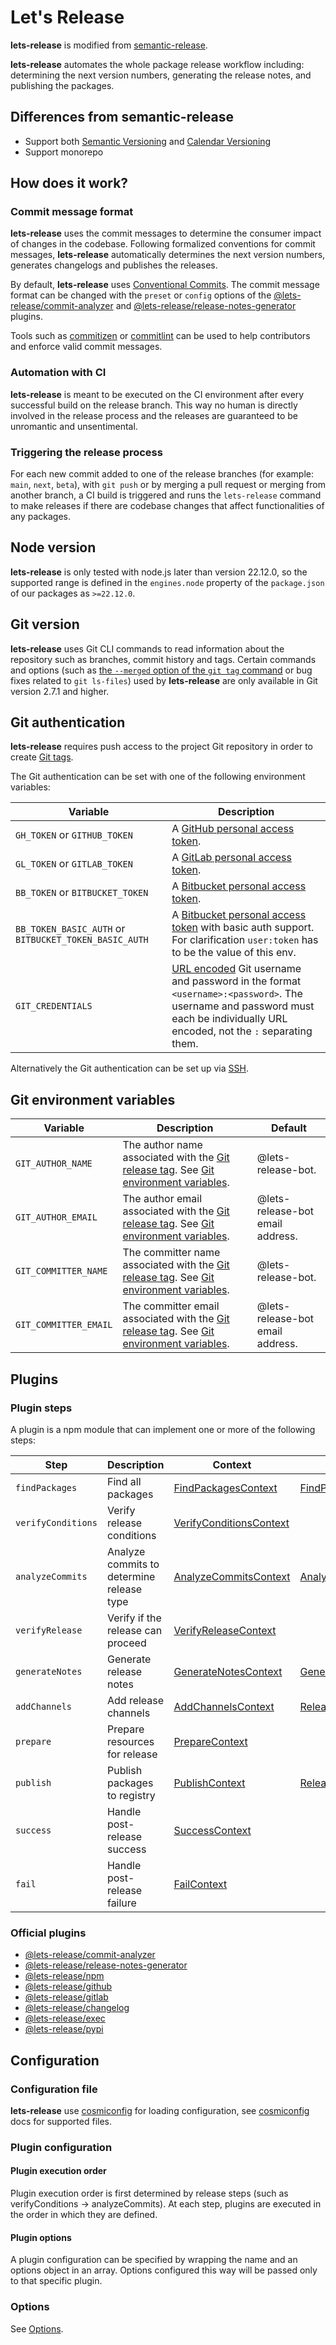 # Let's Release

**lets-release** is modified from [semantic-release][].

**lets-release** automates the whole package release workflow including:
determining the next version numbers,
generating the release notes,
and publishing the packages.

## Differences from semantic-release

- Support both [Semantic Versioning][] and [Calendar Versioning][]
- Support monorepo

## How does it work?

### Commit message format

**lets-release** uses the commit messages to determine the consumer impact of changes in the codebase.
Following formalized conventions for commit messages,
**lets-release** automatically determines the next version numbers,
generates changelogs and publishes the releases.

By default, **lets-release** uses [Conventional Commits][].
The commit message format can be changed with the `preset` or `config` options of the [@lets-release/commit-analyzer][] and [@lets-release/release-notes-generator][] plugins.

Tools such as [commitizen][] or [commitlint][] can be used to help contributors and enforce valid commit messages.

### Automation with CI

**lets-release** is meant to be executed on the CI environment after every successful build on the release branch.
This way no human is directly involved in the release process and the releases are guaranteed to be unromantic and unsentimental.

### Triggering the release process

For each new commit added to one of the release branches (for example: `main`, `next`, `beta`),
with `git push` or by merging a pull request or merging from another branch,
a CI build is triggered and runs the `lets-release` command to make releases if there are codebase changes that affect functionalities of any packages.

## Node version

**lets-release** is only tested with node.js later than version 22.12.0, so the supported range is defined in the `engines.node` property of the `package.json` of our packages as `>=22.12.0`.

## Git version

**lets-release** uses Git CLI commands to read information about the repository such as branches, commit history and tags.
Certain commands and options (such as [the `--merged` option of the `git tag` command][] or bug fixes related to `git ls-files`) used by **lets-release** are only available in Git version 2.7.1 and higher.

## Git authentication

**lets-release** requires push access to the project Git repository in order to create [Git tags][].

The Git authentication can be set with one of the following environment variables:

| Variable                                              | Description                                                                                                                                                                    |
| ----------------------------------------------------- | ------------------------------------------------------------------------------------------------------------------------------------------------------------------------------ |
| `GH_TOKEN` or `GITHUB_TOKEN`                          | A [GitHub personal access token][].                                                                                                                                            |
| `GL_TOKEN` or `GITLAB_TOKEN`                          | A [GitLab personal access token][].                                                                                                                                            |
| `BB_TOKEN` or `BITBUCKET_TOKEN`                       | A [Bitbucket personal access token][].                                                                                                                                         |
| `BB_TOKEN_BASIC_AUTH` or `BITBUCKET_TOKEN_BASIC_AUTH` | A [Bitbucket personal access token][] with basic auth support. For clarification `user:token` has to be the value of this env.                                                 |
| `GIT_CREDENTIALS`                                     | [URL encoded][] Git username and password in the format `<username>:<password>`. The username and password must each be individually URL encoded, not the `:` separating them. |

Alternatively the Git authentication can be set up via [SSH][].

## Git environment variables

| Variable              | Description                                                                                     | Default                          |
| --------------------- | ----------------------------------------------------------------------------------------------- | -------------------------------- |
| `GIT_AUTHOR_NAME`     | The author name associated with the [Git release tag][]. See [Git environment variables][].     | @lets-release-bot.               |
| `GIT_AUTHOR_EMAIL`    | The author email associated with the [Git release tag][]. See [Git environment variables][].    | @lets-release-bot email address. |
| `GIT_COMMITTER_NAME`  | The committer name associated with the [Git release tag][]. See [Git environment variables][].  | @lets-release-bot.               |
| `GIT_COMMITTER_EMAIL` | The committer email associated with the [Git release tag][]. See [Git environment variables][]. | @lets-release-bot email address. |

## Plugins

### Plugin steps

A plugin is a npm module that can implement one or more of the following steps:

| Step               | Description                               | Context                     | Return                   |
| ------------------ | ----------------------------------------- | --------------------------- | ------------------------ |
| `findPackages`     | Find all packages                         | [FindPackagesContext][]     | [FindPackagesResult][]   |
| `verifyConditions` | Verify release conditions                 | [VerifyConditionsContext][] |                          |
| `analyzeCommits`   | Analyze commits to determine release type | [AnalyzeCommitsContext][]   | [AnalyzeCommitsResult][] |
| `verifyRelease`    | Verify if the release can proceed         | [VerifyReleaseContext][]    |                          |
| `generateNotes`    | Generate release notes                    | [GenerateNotesContext][]    | [GenerateNotesResult][]  |
| `addChannels`      | Add release channels                      | [AddChannelsContext][]      | [ReleaseResult][]        |
| `prepare`          | Prepare resources for release             | [PrepareContext][]          |                          |
| `publish`          | Publish packages to registry              | [PublishContext][]          | [ReleaseResult][]        |
| `success`          | Handle post-release success               | [SuccessContext][]          |                          |
| `fail`             | Handle post-release failure               | [FailContext][]             |                          |

### Official plugins

- [@lets-release/commit-analyzer][]
- [@lets-release/release-notes-generator][]
- [@lets-release/npm][]
- [@lets-release/github][]
- [@lets-release/gitlab][]
- [@lets-release/changelog][]
- [@lets-release/exec][]
- [@lets-release/pypi][]

## Configuration

### Configuration file

**lets-release** use [cosmiconfig][] for loading configuration, see [cosmiconfig][] docs for supported files.

### Plugin configuration

#### Plugin execution order

Plugin execution order is first determined by release steps (such as verifyConditions → analyzeCommits).
At each step, plugins are executed in the order in which they are defined.

#### Plugin options

A plugin configuration can be specified by wrapping the name and an options object in an array.
Options configured this way will be passed only to that specific plugin.

### Options

See [Options][].

[@lets-release/commit-analyzer]: ./plugins/commit-analyzer
[@lets-release/release-notes-generator]: ./plugins/release-notes-generator
[@lets-release/npm]: ./plugins/npm
[@lets-release/github]: ./plugins/github
[@lets-release/gitlab]: ./plugins/gitlab
[@lets-release/changelog]: ./plugins/changelog
[@lets-release/exec]: ./plugins/exec
[@lets-release/pypi]: ./plugins/pypi

[Options]: ./libs/config/docs/Options.md
[FindPackagesContext]: ./libs/config/src/types/FindPackagesContext.ts
[FindPackagesResult]: ./libs/config/src/schemas/FindPackagesResult.ts
[VerifyConditionsContext]: ./libs/config/src/types/VerifyConditionsContext.ts
[AnalyzeCommitsContext]: ./libs/config/src/types/AnalyzeCommitsContext.ts
[AnalyzeCommitsResult]: ./libs/config/src/schemas/AnalyzeCommitsResult.ts
[VerifyReleaseContext]: ./libs/config/src/types/VerifyReleaseContext.ts
[GenerateNotesContext]: ./libs/config/src/types/GenerateNotesContext.ts
[GenerateNotesResult]: ./libs/config/src/schemas/GenerateNotesResult.ts
[AddChannelsContext]: ./libs/config/src/types/AddChannelsContext.ts
[PrepareContext]: ./libs/config/src/types/PrepareContext.ts
[PublishContext]: ./libs/config/src/types/PublishContext.ts
[ReleaseResult]: ./libs/config/src/schemas/ReleaseResult.ts
[SuccessContext]: ./libs/config/src/types/SuccessContext.ts
[FailContext]: ./libs/config/src/types/FailContext.ts

[semantic-release]: https://github.com/semantic-release/semantic-release
[Semantic Versioning]: https://smever.org
[Calendar Versioning]: https://calver.org
[Conventional Commits]: https://www.conventionalcommits.org
[commitizen]: https://github.com/commitizen/cz-cli
[commitlint]: https://github.com/conventional-changelog/commitlint
[the `--merged` option of the `git tag` command]: https://git-scm.com/docs/git-tag/2.7.0#git-tag---no-mergedltcommitgt
[Git tags]: https://git-scm.com/book/en/v2/Git-Basics-Tagging
[GitHub personal access token]: https://docs.github.com/en/authentication/keeping-your-account-and-data-secure/managing-your-personal-access-tokens
[GitLab personal access token]: https://docs.gitlab.com/user/profile/personal_access_tokens/
[Bitbucket personal access token]: https://confluence.atlassian.com/bitbucketserver/personal-access-tokens-939515499.html
[URL encoded]: https://en.wikipedia.org/wiki/Percent-encoding
[SSH]: https://git-scm.com/book/en/v2/Git-on-the-Server-The-Protocols#_the_ssh_protocol
[Git release tag]: https://git-scm.com/book/en/v2/Git-Basics-Tagging
[Git environment variables]: https://git-scm.com/book/en/v2/Git-Internals-Environment-Variables#_committing
[cosmiconfig]: https://github.com/cosmiconfig/cosmiconfig
